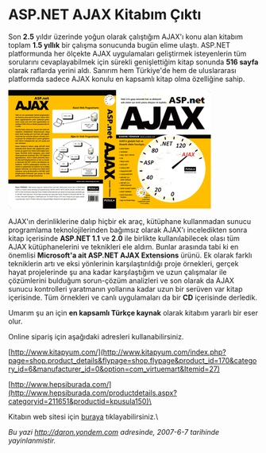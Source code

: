 # ASP.NET AJAX Kitabım Çıktı 

Son **2.5** yıldır üzerinde yoğun olarak çalıştığım AJAX'ı konu alan
kitabım toplam **1.5 yıllık** bir çalışma sonucunda bugün elime ulaştı.
ASP.NET platformunda her ölçekte AJAX uygulamaları geliştirmek
isteyenlerin tüm sorularını cevaplayabilmek için sürekli genişlettiğim
kitap sonunda **516 sayfa** olarak raflarda yerini aldı. Sanırım hem
Türkiye'de hem de uluslararası platformda sadece AJAX konulu en kapsamlı
kitap olma özelliğine sahip.

![](../media/ASP_NET_AJAX_Kitabim_Cikti/ajax.gif)

AJAX'ın derinliklerine dalıp hiçbir ek araç, kütüphane kullanmadan
sunucu programlama teknolojilerinden bağımsız olarak AJAX'ı inceledikten
sonra kitap içerisinde **ASP.NET 1.1** ve **2.0** ile birlikte
kullanılabilecek olası tüm AJAX kütüphanelerini ve teknikleri ele aldım.
Bunlar arasında tabi ki en önemlisi **Microsoft'a ait ASP.NET AJAX
Extensions** ürünü. Ek olarak farklı tekniklerin artı ve eksi yönlerinin
karşılaştırıldığı proje örnekleri, gerçek hayat projelerinde şu ana
kadar karşılaştığım ve uzun çalışmalar ile çözümlerini bulduğum
sorun-çözüm analizleri ve son olarak da AJAX sunucu kontrolleri
yaratmanın yollarına kadar uzun bir serüven var kitap içerisinde. Tüm
örnekleri ve canlı uygulamaları da bir **CD** içerisinde derledik.

Umarım şu an için **en kapsamlı Türkçe kaynak** olarak kitabım yararlı
bir eser olur.

Online sipariş için aşağıdaki adresleri kullanabilirsiniz.

[http://www.kitapyum.com/](http://www.kitapyum.com/index.php?page=shop.product_details&flypage=shop.flypage&product_id=170&category_id=6&manufacturer_id=0&option=com_virtuemart&Itemid=27)

[http://www.hepsiburada.com/](http://www.hepsiburada.com/productdetails.aspx?categoryid=211651&productid=kpusula150)\

Kitabın web sitesi için
[buraya](http://www.pusula.com/default.aspx?part=books&ID=979)
tıklayabilirsiniz.\


*Bu yazi http://daron.yondem.com adresinde, 2007-6-7 tarihinde yayinlanmistir.*